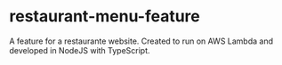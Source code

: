 # restaurant-menu-feature
A feature for a restaurante website. Created to run on AWS Lambda and developed in NodeJS with TypeScript.
